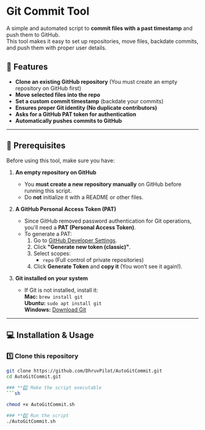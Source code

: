 # Git Commit Tool

A simple and automated script to **commit files with a past timestamp** and push them to GitHub.  
This tool makes it easy to set up repositories, move files, backdate commits, and push them with proper user details.

## 📌 Features
- **Clone an existing GitHub repository** (You must create an empty repository on GitHub first)
- **Move selected files into the repo**
- **Set a custom commit timestamp** (backdate your commits)
- **Ensures proper Git identity (No duplicate contributors)**
- **Asks for a GitHub PAT token for authentication**
- **Automatically pushes commits to GitHub**

---

## 🔧 Prerequisites
Before using this tool, make sure you have:
1. **An empty repository on GitHub**  
   - You **must create a new repository manually** on GitHub before running this script.
   - Do **not** initialize it with a README or other files.
   
2. **A GitHub Personal Access Token (PAT)**  
   - Since GitHub removed password authentication for Git operations, you'll need a **PAT (Personal Access Token)**.
   - To generate a PAT:
     1. Go to [GitHub Developer Settings](https://github.com/settings/tokens).
     2. Click **"Generate new token (classic)"**.
     3. Select scopes:  
        - `repo` (Full control of private repositories)
     4. Click **Generate Token** and **copy it** (You won’t see it again!).

3. **Git installed on your system**  
   - If Git is not installed, install it:  
     **Mac:** `brew install git`  
     **Ubuntu:** `sudo apt install git`  
     **Windows:** [Download Git](https://git-scm.com/downloads)  

---

## 💻 Installation & Usage
### **1️⃣ Clone this repository**
```sh
git clone https://github.com/DhruvPilot/AutoGitCommit.git
cd AutoGitCommit.git

### **2️⃣ Make the script executable
```sh

chmod +x AutoGitCommit.sh

### **3️⃣ Run the script
./AutoGitCommit.sh

